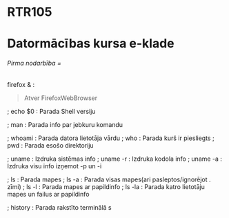 # RTR105
# Datormācības kursa e-klade
###### Pirma nodarbība =
firefox & :
> Atver FirefoxWebBrowser


; echo $0
: Parada Shell versiju


; man
: Parada info par jebkuru komandu


; whoami
: Parada datora lietotāja vārdu
; who
: Parada kurš ir piesliegts
; pwd
: Parada esošo direktoriju


; uname
: Izdruka sistēmas info
; uname -r
: Izdruka kodola info
; uname -a
: Izdruka visu info izņemot -p un -i


; ls
: Parada mapes
; ls -a
: Parada visas mapes(ari pasleptos/ignorējot . zīmi)
; ls -l
: Parada mapes ar papildinfo
; ls -la
: Parada katro lietotāju mapes un failus ar papildinfo


; history
: Parada rakstīto terminālā
s
